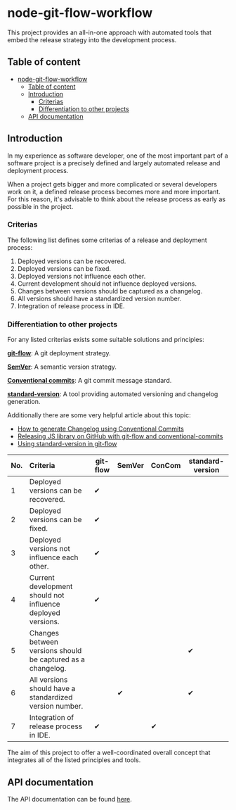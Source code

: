 # node-git-flow-workflow

This project provides an all-in-one approach with automated tools that embed the release strategy into the development process.

## Table of content

- [node-git-flow-workflow](#node-git-flow-workflow)
  - [Table of content](#table-of-content)
  - [Introduction](#introduction)
    - [Criterias](#criterias)
    - [Differentiation to other projects](#differentiation-to-other-projects)
  - [API documentation](#api-documentation)

## Introduction

In my experience as software developer, one of the most important part of a software project is a precisely defined and largely automated release and deployment process.

When a project gets bigger and more complicated or several developers work on it, a defined release process becomes more and more important.
For this reason, it's advisable to think about the release process as early as possible in the project.

### Criterias

The following list defines some criterias of a release and deployment process:

1. Deployed versions can be recovered.
2. Deployed versions can be fixed.
3. Deployed versions not influence each other.
4. Current development should not influence deployed versions.
5. Changes between versions should be captured as a changelog.
6. All versions should have a standardized version number.
7. Integration of release process in IDE.

### Differentiation to other projects

For any listed criterias exists some suitable solutions and principles:

**[git-flow](https://nvie.com/posts/a-successful-git-branching-model/)**: A git deployment strategy.

**[SemVer](https://semver.org/)**: A semantic version strategy.

**[Conventional commits](https://www.conventionalcommits.org/en/v1.0.0-beta.4/)**: A git commit message standard.

**[standard-version](https://github.com/conventional-changelog/standard-version)**: A tool providing automated versioning and changelog generation.

Additionally there are some very helpful article about this topic:

- [How to generate Changelog using Conventional Commits](https://medium.com/jobtome-engineering/how-to-generate-changelog-using-conventional-commits-10be40f5826c)
- [Releasing JS library on GitHub with git-flow and conventional-commits](http://digital-cult.com/releasing-js-library-github-git-flow-conventional-commits/)
- [Using standard-version in git-flow](https://github.com/devdigital/git-flow-standard-version)

| No. | Criteria                                                    | git-flow | SemVer | ConCom | standard-version |
| :-- | :---------------------------------------------------------- | -------- | ------ | ------ | ---------------- |
| 1   | Deployed versions can be recovered.                         | ✔        |        |        |                  |
| 2   | Deployed versions can be fixed.                             | ✔        |        |        |                  |
| 3   | Deployed versions not influence each other.                 | ✔        |        |        |                  |
| 4   | Current development should not influence deployed versions. | ✔        |        |        |                  |
| 5   | Changes between versions should be captured as a changelog. |          |        |        | ✔                |
| 6   | All versions should have a standardized version number.     |          | ✔      |        | ✔                |
| 7   | Integration of release process in IDE.                      | ✔        |        | ✔      |                  |

The aim of this project to offer a well-coordinated overall concept that integrates all of the listed principles and tools.

## API documentation

The API documentation can be found [here](doc/README.md).
